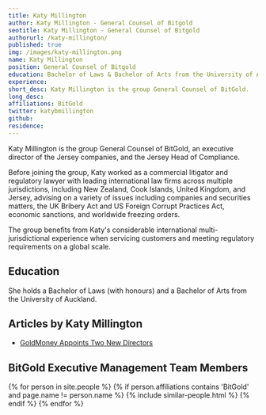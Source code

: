 ```yaml
---
title: Katy Millington
author: Katy Millington - General Counsel of Bitgold
seotitle: Katy Millington - General Counsel of Bitgold
authorurl: /katy-millington/
published: true
img: /images/katy-millington.png
name: Katy Millington
position: General Counsel of Bitgold
education: Bachelor of Laws & Bachelor of Arts from the University of Auckland
experience: 
short_desc: Katy Millington is the group General Counsel of BitGold.
long_desc: 
affiliations: BitGold
twitter: katybmillington
github: 
residence: 
---
```

Katy Millington is the group General Counsel of BitGold, an executive director of the Jersey companies, and the Jersey Head of Compliance.

Before joining the group, Katy worked as a commercial litigator and regulatory lawyer with leading international law firms across multiple jurisdictions, including New Zealand, Cook Islands, United Kingdom, and Jersey, advising on a variety of issues including companies and securities matters, the UK Bribery Act and US Foreign Corrupt Practices Act, economic sanctions, and worldwide freezing orders.

The group benefits from Katy's considerable international multi-jurisdictional experience when servicing customers and meeting regulatory requirements on a global scale.

## Education

She holds a Bachelor of Laws (with honours) and a Bachelor of Arts from the University of Auckland.

## Articles by Katy Millington

<ul>
<li><a href="http://www.investorideas.com/news/2015/mining/07301.asp">GoldMoney Appoints Two New Directors</a></li>
</ul>

## BitGold Executive Management Team Members

<div class="similar-people-wrap">
{% for person in site.people %}
{% if person.affiliations contains 'BitGold' and page.name != person.name %}
{% include similar-people.html %}
{% endif %}
{% endfor %}
</div>